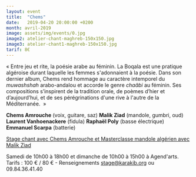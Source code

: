 ```yaml
---
layout: event
title:  "Chems"
date:   2019-04-20 20:00:00 +0200
month: avril-2019
image: assets/img/events/0.jpg
image2: atelier-chant-maghreb-150x150.jpg
image3: atelier-chant1-maghreb-150x150.jpg
tarif: 8€
---
```


« Entre jeu et rite, la poésie arabe au féminin. La Boqala est une pratique algéroise durant laquelle les femmes s'adonnaient à la poésie. Dans son dernier album, Chems rend hommage au caractère intemporel du _muwashshah_ arabo-andalou et accorde le genre _chaâbi_ au féminin. Ses compositions s’inspirent de la tradition orale, de poèmes d’hier et d’aujourd’hui, et de ses pérégrinations d'une rive à l'autre de la Méditerranée.  »

**Chems Amrouche** (voix, guitare, saz) 
**Malik Ziad** (mandole, gumbri, oud) 
**Laurent Vanhoenackere** (fidula) 
**Raphaël Poly** (basse électrique) 
**Emmanuel Scarpa** (batterie)


[Stage chant avec Chems Amrouche et Masterclasse mandole algérien avec Malik Ziad](https://agendarts.wordpress.com/2019/02/11/samedi-20-de-10h-a-18h-et-dimanche-21-avril-de-10h-a-15h-stage-chant-avec-chems-amrouche-et-masterclasse-mandole-algerien-avec-malik-ziad/)

Samedi de 10h00 à 18h00 et dimanche de 10h00 à 15h00 à Agend'arts. Tarifs : 100 € / 80 € - Renseignements stage@karakib.org ou 09.84.36.41.40
